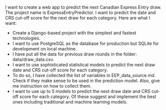 I want to create a web app to predict the next Canadian Express Entry draw. The project name is ExpressEntryPredictor. I want to predict the date and CRS cut-off score for the next draw for each category. Here are what I want:

- Create a Django-based project with the simplest and fastest technologies.
- I want to use PostgreSQL as the database for production but SQLite for development on local machine.
- I have put all the data for previous draw rounds in the folder: data/draw_data.csv.
- I want to use sophisticated statistical models to predict the next draw date and CRS cut-off score for each category.
- To do so, I have collected the list of variables in EEP_data_source.md. Check if they make sense to be used in the prediction model. Also, give me instruction on how to collect them.
- I want to use up to 5 models to predict the next draw date and CRS cut-off score for each category. Of these suggest and implement the best ones including traditional and machine learning models.
